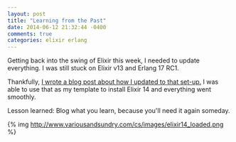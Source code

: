 ```yaml
---
layout: post
title: "Learning from the Past"
date: 2014-06-12 21:32:44 -0400
comments: true
categories: elixir erlang
---
```

Getting back into the swing of Elixir this week, I needed to update everything.  I was still stuck on Elixir v13 and Erlang 17 RC1.

Thankfully, [I wrote a blog post about how I updated to that set-up.](http://variousandsundry.com/cs/blog/2014/02/21/installing-elixir-v13/) I was able to use that as my template to install Elixir 14 and everything went smoothly.

Lesson learned: Blog what you learn, because you'll need it again someday.

{% img  http://www.variousandsundry.com/cs/images/elixir14_loaded.png %}
